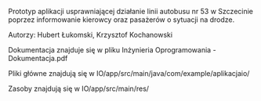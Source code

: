 Prototyp aplikacji usprawniającej działanie linii autobusu nr 53 w Szczecinie poprzez
informowanie kierowcy oraz pasażerów o sytuacji na drodze.

Autorzy: Hubert Łukomski, Krzysztof Kochanowski

Dokumentacja znajduje się w pliku Inżynieria Oprogramowania - Dokumentacja.pdf

Pliki główne znajdują się w IO/app/src/main/java/com/example/aplikacjaio/

Zasoby znajdują się w IO/app/src/main/res/
